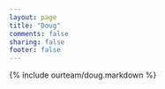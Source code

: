 ```yaml
---
layout: page
title: "Doug"
comments: false
sharing: false
footer: false
---
```

{% include ourteam/doug.markdown %}
